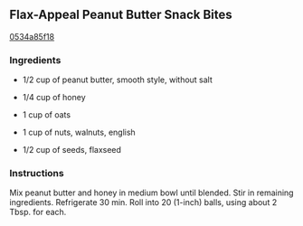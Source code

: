 ## Flax-Appeal Peanut Butter Snack Bites

[0534a85f18](http://www.kraftrecipes.com/recipes/flax-appeal-peanut-butter-snack-bites-176437.aspx)

### Ingredients

 - 1/2 cup of peanut butter, smooth style, without salt

 - 1/4 cup of honey

 - 1 cup of oats

 - 1 cup of nuts, walnuts, english

 - 1/2 cup of seeds, flaxseed

### Instructions

Mix peanut butter and honey in medium bowl until blended. Stir in remaining ingredients. Refrigerate 30 min. Roll into 20 (1-inch) balls, using about 2 Tbsp. for each.